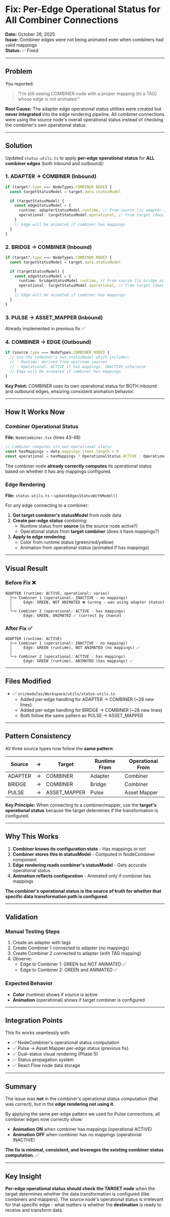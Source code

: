 # Fix: Per-Edge Operational Status for All Combiner Connections

**Date:** October 26, 2025  
**Issue:** Combiner edges were not being animated even when combiners had valid mappings  
**Status:** ✅ Fixed

---

## Problem

You reported:

> "I'm still seeing COMBINER node with a proper mapping (to a TAG) whose edge is not animated."

**Root Cause:** The adapter edge operational status utilities were created but **never integrated** into the edge rendering pipeline. All combiner connections were using the source node's overall operational status instead of checking the combiner's own operational status.

---

## Solution

Updated `status-utils.ts` to apply **per-edge operational status** for **ALL combiner edges** (both inbound and outbound):

### 1. ADAPTER → COMBINER (Inbound)

```typescript
if (target?.type === NodeTypes.COMBINER_NODE) {
  const targetStatusModel = target.data.statusModel

  if (targetStatusModel) {
    const edgeStatusModel = {
      runtime: adapterStatusModel.runtime, // From source (is adapter active?)
      operational: targetStatusModel.operational, // From target (does combiner have mappings?)
    }
    // Edge will be animated if combiner has mappings
  }
}
```

### 2. BRIDGE → COMBINER (Inbound)

```typescript
if (target?.type === NodeTypes.COMBINER_NODE) {
  const targetStatusModel = target.data.statusModel

  if (targetStatusModel) {
    const edgeStatusModel = {
      runtime: bridgeStatusModel.runtime, // From source (is bridge active?)
      operational: targetStatusModel.operational, // From target (does combiner have mappings?)
    }
    // Edge will be animated if combiner has mappings
  }
}
```

### 3. PULSE → ASSET_MAPPER (Inbound)

Already implemented in previous fix ✅

### 4. COMBINER → EDGE (Outbound)

```typescript
if (source.type === NodeTypes.COMBINER_NODE) {
  // Use the combiner's own statusModel which includes:
  // - Runtime: derived from upstream sources
  // - Operational: ACTIVE if has mappings, INACTIVE otherwise
  // Edge will be animated if combiner has mappings
}
```

**Key Point:** COMBINER uses its own operational status for BOTH inbound and outbound edges, ensuring consistent animation behavior.

---

## How It Works Now

### Combiner Operational Status

**File:** `NodeCombiner.tsx` (lines 43-48)

```typescript
// Combiner computes its own operational status
const hasMappings = data.mappings.items.length > 0
const operational = hasMappings ? OperationalStatus.ACTIVE : OperationalStatus.INACTIVE
```

The combiner node **already correctly computes** its operational status based on whether it has any mappings configured.

### Edge Rendering

**File:** `status-utils.ts` - `updateEdgesStatusWithModel()`

For any edge connecting to a combiner:

1. **Get target combiner's statusModel** from node data
2. **Create per-edge status** combining:
   - Runtime status from **source** (is the source node active?)
   - Operational status from **target combiner** (does it have mappings?)
3. **Apply to edge rendering**:
   - Color from runtime status (green/red/yellow)
   - Animation from operational status (animated if has mappings)

---

## Visual Result

### Before Fix ❌

```
ADAPTER (runtime: ACTIVE, operational: varies)
  ├─> Combiner 1 (operational: INACTIVE - no mappings)
  │     Edge: GREEN, NOT ANIMATED ❌ (wrong - was using adapter status)
  │
  └─> Combiner 2 (operational: ACTIVE - has mappings)
        Edge: GREEN, ANIMATED ✅ (correct by chance)
```

### After Fix ✅

```
ADAPTER (runtime: ACTIVE)
  ├─> Combiner 1 (operational: INACTIVE - no mappings)
  │     Edge: GREEN (runtime), NOT ANIMATED (no mappings) ✅
  │
  └─> Combiner 2 (operational: ACTIVE - has mappings)
        Edge: GREEN (runtime), ANIMATED (has mappings) ✅
```

---

## Files Modified

- ✅ `src/modules/Workspace/utils/status-utils.ts`
  - Added per-edge handling for ADAPTER → COMBINER (~28 new lines)
  - Added per-edge handling for BRIDGE → COMBINER (~28 new lines)
  - Both follow the same pattern as PULSE → ASSET_MAPPER

---

## Pattern Consistency

All three source types now follow the **same pattern**:

| Source  | →   | Target       | Runtime From | Operational From |
| ------- | --- | ------------ | ------------ | ---------------- |
| ADAPTER | →   | COMBINER     | Adapter      | Combiner         |
| BRIDGE  | →   | COMBINER     | Bridge       | Combiner         |
| PULSE   | →   | ASSET_MAPPER | Pulse        | Asset Mapper     |

**Key Principle:** When connecting to a combiner/mapper, use the **target's operational status** because the target determines if the transformation is configured.

---

## Why This Works

1. **Combiner knows its configuration state** - Has mappings or not
2. **Combiner stores this in statusModel** - Computed in NodeCombiner component
3. **Edge rendering reads combiner's statusModel** - Gets accurate operational status
4. **Animation reflects configuration** - Animated only if combiner has mappings

**The combiner's operational status is the source of truth for whether that specific data transformation path is configured.**

---

## Validation

### Manual Testing Steps

1. Create an adapter with tags
2. Create Combiner 1 connected to adapter (no mappings)
3. Create Combiner 2 connected to adapter (with TAG mapping)
4. Observe:
   - Edge to Combiner 1: GREEN but NOT ANIMATED ✅
   - Edge to Combiner 2: GREEN and ANIMATED ✅

### Expected Behavior

- **Color** (runtime) shows if source is active
- **Animation** (operational) shows if target combiner is configured

---

## Integration Points

This fix works seamlessly with:

- ✅ NodeCombiner's operational status computation
- ✅ Pulse → Asset Mapper per-edge status (previous fix)
- ✅ Dual-status visual rendering (Phase 5)
- ✅ Status propagation system
- ✅ React Flow node data storage

---

## Summary

The issue was **not** in the combiner's operational status computation (that was correct), but in the **edge rendering not using it**.

By applying the same per-edge pattern we used for Pulse connections, all combiner edges now correctly show:

- **Animation ON** when combiner has mappings (operational ACTIVE)
- **Animation OFF** when combiner has no mappings (operational INACTIVE)

**The fix is minimal, consistent, and leverages the existing combiner status computation.** ✅

---

## Key Insight

**Per-edge operational status should check the TARGET node** when the target determines whether the data transformation is configured (like combiners and mappers). The source node's operational status is irrelevant for that specific edge - what matters is whether the **destination** is ready to receive and transform data.
